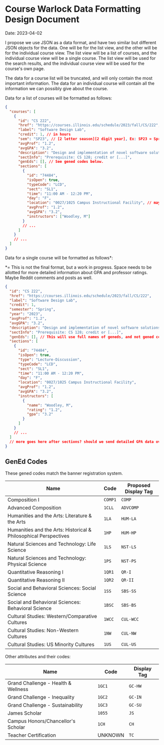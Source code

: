 # Course Warlock Data Formatting Design Document

Date: 2023-04-02

I propose we use JSON as a data format, and have two similar but different JSON objects for the data. One will be for the list view, and the other will be for the individual course view. The list view will be a list of courses, and the individual course view will be a single course. The list view will be used for the search results, and the individual course view will be used for the course's own page.

The data for a course list will be truncated, and will only contain the most important information. The data for an individual course will contain all the information we can possibly give about the course.

Data for a list of courses will be formatted as follows:

```json
{
  "courses": [
    {
      "id": "CS 222",
      "href": "https://courses.illinois.edu/schedule/2023/fall/CS/222",
      "label": "Software Design Lab",
      "credit": 1, // in hours
      "sem": "SP23", // [2 letter season][2 digit year], Ex: SP23 = Spring 2023, WI22 = Winter 2022
      "avgProf": "1.2",
      "avgGPA": "3.2",
      "description": "Design and implementation of novel software solutions. Problem identification and [...]",
      "sectInfo": "Prerequisite: CS 128; credit or [...]",
      "genEds": [], // See gened codes below.
      "sections": [
        {
          "id": "74484",
          "isOpen": true,
          "typeCode": "LCD",
          "sect": "SL1",
          "time": "11:00 AM - 12:20 PM",
          "day": "F",
          "location": "0027/1025 Campus Instructional Facility", // maybe we could add some algorithmic junk to make this more readable
          "avgProf": "1.2",
          "avgGPA": "3.2",
          "instructors": ["Woodley, M"]
        }
        // ...
      ]
    }
    // ...
  ]
}
```

Data for a single course will be formatted as follows\*:

\*= This is not the final format, but a work in progress. Space needs to be allotted for more detailed information about GPA and professor ratings. Maybe Reddit comments and posts as well.

```json
{
  "id": "CS 222",
  "href": "https://courses.illinois.edu/schedule/2023/fall/CS/222",
  "label": "Software Design Lab",
  "credit": 1,
  "semester": "Spring",
  "year": "2023",
  "avgProf": "1.2",
  "avgGPA": "3.2",
  "description": "Design and implementation of novel software solutions. Problem identification and [...]",
  "sectInfo": "Prerequisite: CS 128; credit or [...]",
  "genEds": [], // This will use full names of geneds, and not gened codes.
  "sections": [
    {
      "id": "74484",
      "isOpen": true,
      "type": "Lecture-Discussion",
      "typeCode": "LCD",
      "sect": "SL1",
      "time": "11:00 AM - 12:20 PM",
      "day": "F",
      "location": "0027/1025 Campus Instructional Facility",
      "avgProf": "1.2",
      "avgGPA": "3.2",
      "instructors": [
        {
          "name": "Woodley, M",
          "rating": "1.2",
          "gpa": "3.2"
        }
      ]
    }
    // ...
  ]
  // more goes here after sections? should we send detailed GPA data over the wire? we could try it and then split detailed GPA data into another endpoint so the user can load it on demand.
}
```

## GenEd Codes

These gened codes match the banner registration system.

| Name                                                             | Code    | Proposed Display Tag |
| ---------------------------------------------------------------- | ------- | ----------- |
| Composition I                                                    | `COMP1` | `COMP`      |
| Advanced Composition                                             | `1CLL`  | `ADVCOMP`   |
| Humanities and the Arts: Literature & the Arts                   | `1LA`   | `HUM-LA`    |
| Humanities and the Arts: Historical & Philosophical Perspectives | `1HP`   | `HUM-HP`    |
| Natural Sciences and Technology: Life Science                    | `1LS`   | `NST-LS`    |
| Natural Sciences and Technology: Physical Science                | `1PS`   | `NST-PS`    |
| Quantitative Reasoning I                                         | `1QR1`  | `QR-I`      |
| Quantitative Reasoning II                                        | `1QR2`  | `QR-II`     |
| Social and Behavioral Sciences: Social Science                   | `1SS`   | `SBS-SS`    |
| Social and Behavioral Sciences: Behavioral Science               | `1BSC`  | `SBS-BS`    |
| Cultural Studies: Western/Comparative Cultures                   | `1WCC`  | `CUL-WCC`   |
| Cultural Studies: Non-Western Cultures                           | `1NW`   | `CUL-NW`    |
| Cultural Studies: US Minority Cultures                           | `1US`   | `CUL-US`    |

Other attributes and their codes:

| Name                                | Code    | Display Tag |
| ----------------------------------- | ------- | ----------- |
| Grand Challenge - Health & Wellness | `1GC1`  | `GC-HW`     |
| Grand Challenge - Inequality        | `1GC2`  | `GC-IN`     |
| Grand Challenge - Sustainability    | `1GC3`  | `GC-SU`     |
| James Scholar                       | `1055`  | `JS`        |
| Campus Honors/Chancellor's Scholar  | `1CH`   | `CH`        |
| Teacher Certification               | UNKNOWN | `TC`        |
